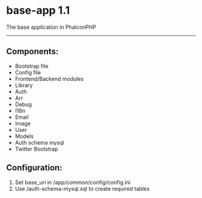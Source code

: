 base-app 1.1
========

The base application in PhalconPHP
***
Components:
--------
* Bootstrap file
* Config file
* Frontend/Backend modules
* Library
 * Auth
 * Arr
 * Debug
 * I18n
 * Email
 * Image
* User
 * Models
 * Auth schema mysql
* Twitter Bootstrap

Configuration:
--------
1. Set base_uri in /app/common/config/config.ini
2. Use /auth-schema-mysql.sql to create required tables
